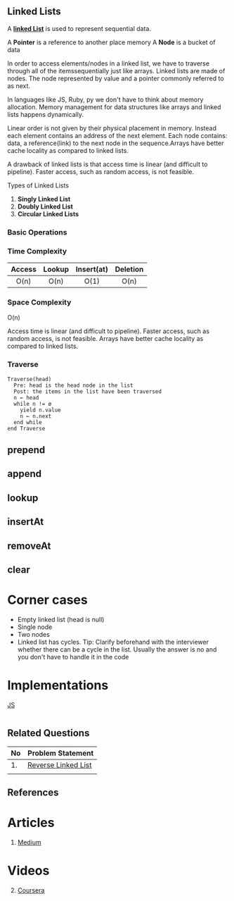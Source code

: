 ## **Linked Lists**
A **[linked List]()** is used to represent sequential data.

A **Pointer** is a reference to another place memory
A **Node** is a bucket of data

In order to access elements/nodes in a linked list, we have to traverse through all of the itemssequentially just like arrays.
Linked lists are made of nodes. The node represented by value and a pointer commonly referred to as next.

In languages like JS, Ruby, py we don't have to think about memory allocation. Memory management for data structures like arrays and linked lists happens dynamically.

Linear order is not given by their physical placement in memory. Instead each element contains an address of the next element. Each node contains: data, a reference(link) to the next node in the sequence.Arrays have better cache locality as compared to linked lists.

A drawback of linked lists is that access time is linear (and difficult to pipeline). Faster access, such as random access, is not feasible.

Types of Linked Lists
1. **Singly Linked List**
2. **Doubly Linked List**
3. **Circular Linked Lists**

### **Basic Operations**
### Time Complexity

| Access | Lookup | Insert(at) | Deletion |
|:------:|:------:|:----------:|:--------:|
|  O(n)  |  O(n)  |    O(1)    |   O(n)   |

### Space Complexity

O(n)

Access time is linear (and difficult to pipeline). Faster access, such as random access, is not feasible. Arrays have better cache locality as compared to linked lists.



### Traverse

```text
Traverse(head)
  Pre: head is the head node in the list
  Post: the items in the list have been traversed
  n ← head
  while n != ø
    yield n.value
    n ← n.next
  end while
end Traverse
```

## prepend

## append

## lookup

## insertAt

## removeAt

## clear

# Corner cases

- Empty linked list (head is null)
- Single node
- Two nodes
- Linked list has cycles.
  Tip: Clarify beforehand with the interviewer whether there can be a cycle in the list. Usually the answer is no and you don't have to handle it in the code

# Implementations
[JS]()
```
```



## Related Questions
| No | Problem Statement                                                         |
|----|---------------------------------------------------------------------------|
| 1. | [Reverse Linked List](https://leetcode.com/problems/reverse-linked-list/) |
|    |                                                                           |

## References

# Articles

1.  [Medium](https://medium.com/basecs/whats-a-linked-list-anyway-part-1-d8b7e6508b9d)

# Videos

2.  [Coursera](https://www.coursera.org/lecture/data-structures/singly-linked-lists-kHhgK)
